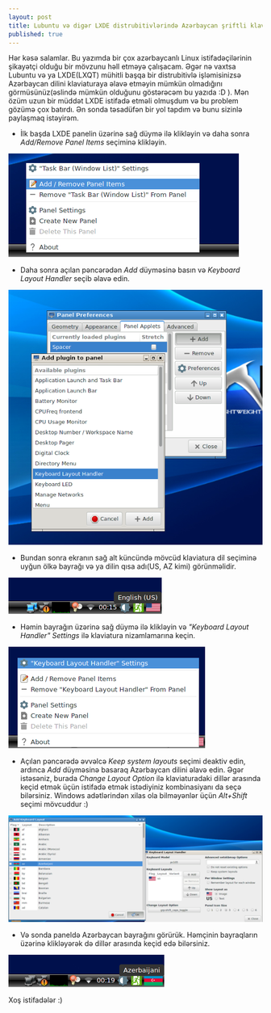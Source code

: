 ```yaml
---
layout: post
title: Lubuntu və digər LXDE distrubitivlərində Azərbaycan şriftli klaviatura. 
published: true
---
```


Hər kəsə salamlar. Bu yazımda bir çox azərbaycanlı Linux istifadəçilərinin şikayətçi olduğu bir mövzunu həll etməyə çalışacam.
Əgər nə vaxtsa Lubuntu və ya LXDE(LXQT) mühitli başqa bir distrubitivlə işləmisinizsə Azərbaycan dilini klaviaturaya əlavə
etməyin mümkün olmadığını görmüsünüz(əslində mümkün olduğunu göstərəcəm bu yazıda :D ). Mən özüm uzun bir müddət
LXDE istifadə etməli olmuşdum və bu problem gözümə çox batırdı. Ən sonda təsadüfən bir yol tapdım və bunu sizinlə paylaşmaq
istəyirəm. 

- İlk başda LXDE panelin üzərinə sağ düymə ilə klikləyin və daha sonra *Add/Remove Panel Items* seçiminə klikləyin. 

![Addım 1](/images/lubuntu-az/step1.png)

- Daha sonra açılan pəncərədən *Add* düyməsinə basın və *Keyboard Layout Handler* seçib əlavə edin.

![Addım 2](/images/lubuntu-az/step2.png)

- Bundan sonra ekranın sağ alt küncündə mövcüd klaviatura dil seçiminə uyğun ölkə bayrağı və ya dilin qısa adı(US, AZ kimi)
görünməlidir.

![Addım 3](/images/lubuntu-az/step3.png)

- Həmin bayrağın üzərinə sağ düymə ilə klikləyin və *"Keyboard Layout Handler" Settings* ilə klaviatura nizamlamarına keçin.

![Addım 4](/images/lubuntu-az/step4.png)

- Açılan pəncərədə əvvəlcə *Keep system layouts* seçimi deaktiv edin, ardınca *Add* düyməsinə basaraq Azərbaycan dilini
əlavə edin. Əgər istəsəniz, burada *Change Layout Option* ilə klaviaturadaki dillər arasında keçid etmək üçün istifadə etmək
istədiyiniz kombinasiyanı da seçə bilərsiniz. Windows adətlərindən xilas ola bilməyənlər üçün *Alt+Shift* seçimi mövcuddur :)

![Addım 5](/images/lubuntu-az/step5.png)

- Və sonda paneldə Azərbaycan bayrağını görürük. Həmçinin bayraqların üzərinə klikləyərək də dillər arasında keçid edə 
bilərsiniz.

![Addım 6](/images/lubuntu-az/step6.png)

Xoş istifadələr :) 
